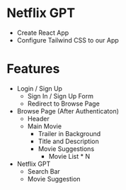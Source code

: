 # Netflix GPT
 - Create React App
 - Configure Tailwind CSS to our App

# Features
 - Login / Sign Up
   - Sign In / Sign Up Form
   - Redirect to Browse Page
 - Browse Page (After Authenticaton)
   - Header
   - Main Movie
     - Trailer in Background
     - Title and Description
     - Movie Suggestions
        - Movie List * N
 - Netflix GPT
   - Search Bar
   - Movie Suggestion